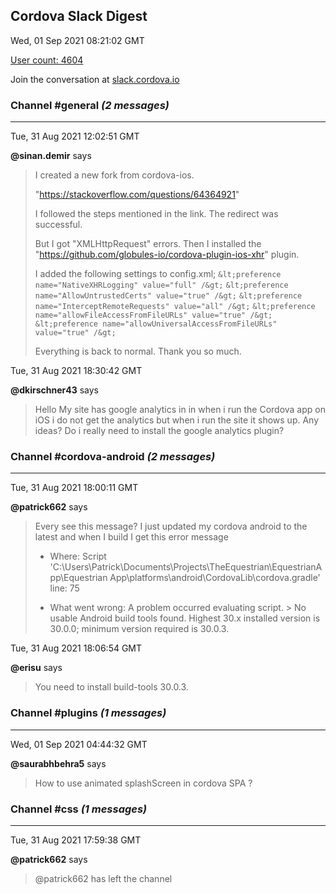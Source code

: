 ## Cordova Slack Digest
Wed, 01 Sep 2021 08:21:02 GMT

[User count: 4604](https://cordova.slack.com/)


Join the conversation at [slack.cordova.io](http://slack.cordova.io/)

### __Channel #general__ _(2 messages)_
---

Tue, 31 Aug 2021 12:02:51 GMT

__@sinan.demir__ says 
> I created a new fork from cordova-ios.
> 
> "<https://stackoverflow.com/questions/64364921>"
> 
> I followed the steps mentioned in the link. The redirect was successful.
> 
> But I got "XMLHttpRequest" errors. Then I installed the "<https://github.com/globules-io/cordova-plugin-ios-xhr>" plugin.
> 
> I added the following settings to config.xml;
> `&lt;preference name="NativeXHRLogging" value="full" /&gt;`
> `&lt;preference name="AllowUntrustedCerts" value="true" /&gt;`
> `&lt;preference name="InterceptRemoteRequests" value="all" /&gt;`
> `&lt;preference name="allowFileAccessFromFileURLs" value="true" /&gt;`
> `&lt;preference name="allowUniversalAccessFromFileURLs" value="true" /&gt;`
> 
> Everything is back to normal. Thank you so much.
> 

Tue, 31 Aug 2021 18:30:42 GMT

__@dkirschner43__ says 
> Hello
> My site has google analytics in in when i run the Cordova app on iOS i do not get the analytics but when i run the site it shows up.  Any ideas?  Do i really need to install the google analytics plugin?
> 

### __Channel #cordova-android__ _(2 messages)_
---

Tue, 31 Aug 2021 18:00:11 GMT

__@patrick662__ says 
> Every see this message?  I just updated my cordova android to the latest and when I build I get this error message
> 
> 
> * Where:
> Script 'C:\Users\Patrick\Documents\Projects\TheEquestrian\EquestrianApp\Equestrian App\platforms\android\CordovaLib\cordova.gradle' line: 75
> 
> * What went wrong:
> A problem occurred evaluating script.
> &gt; No usable Android build tools found. Highest 30.x installed version is 30.0.0; minimum version required is 30.0.3.
> 

Tue, 31 Aug 2021 18:06:54 GMT

__@erisu__ says 
> You need to install build-tools 30.0.3.
> 

### __Channel #plugins__ _(1 messages)_
---

Wed, 01 Sep 2021 04:44:32 GMT

__@saurabhbehra5__ says 
> How to use animated splashScreen in cordova SPA  ?
> 

### __Channel #css__ _(1 messages)_
---

Tue, 31 Aug 2021 17:59:38 GMT

__@patrick662__ says 
> @patrick662 has left the channel
> 
